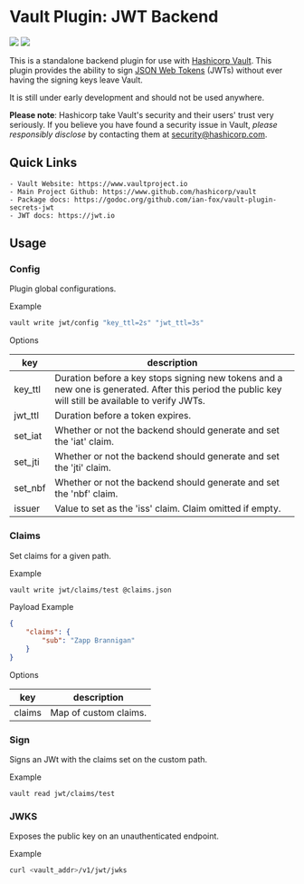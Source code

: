 # Vault Plugin: JWT Backend
![](https://travis-ci.org/ian-fox/vault-plugin-secrets-jwt.svg?branch=master)
![](https://goreportcard.com/badge/github.com/ian-fox/vault-plugin-secrets-jwt)

This is a standalone backend plugin for use with [Hashicorp Vault](https://www.github.com/hashicorp/vault).
This plugin provides the ability to sign [JSON Web Tokens](https://jwt.io) (JWTs) without ever having the signing keys leave Vault.

It is still under early development and should not be used anywhere.

**Please note**: Hashicorp take Vault's security and their users' trust very seriously. If you believe you have found a security issue in Vault, _please responsibly disclose_ by contacting them at [security@hashicorp.com](mailto:security@hashicorp.com).

## Quick Links
    - Vault Website: https://www.vaultproject.io
    - Main Project Github: https://www.github.com/hashicorp/vault
    - Package docs: https://godoc.org/github.com/ian-fox/vault-plugin-secrets-jwt
    - JWT docs: https://jwt.io

## Usage

### Config
Plugin global configurations.

Example
```bash
vault write jwt/config "key_ttl=2s" "jwt_ttl=3s"
```

Options

|key|description|
|---|-----------|
key_ttl|Duration before a key stops signing new tokens and a new one is generated. After this period the public key will still be available to verify JWTs.
jwt_ttl|Duration before a token expires.
set_iat|Whether or not the backend should generate and set the 'iat' claim.
set_jti|Whether or not the backend should generate and set the 'jti' claim.
set_nbf|Whether or not the backend should generate and set the 'nbf' claim.
issuer|Value to set as the 'iss' claim. Claim omitted if empty.


### Claims

Set claims for a given path.

Example

```bash
vault write jwt/claims/test @claims.json
```

Payload Example

```json
{
    "claims": {
        "sub": "Zapp Brannigan"
    }
}
```

Options

|key|description|
|---|-----------|
|claims| Map of custom claims.|

### Sign

Signs an JWt with the claims set on the custom path.

Example
```
vault read jwt/claims/test
```

### JWKS

Exposes the public key on an unauthenticated endpoint.

Example

```bash
curl <vault_addr>/v1/jwt/jwks
```
